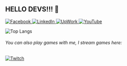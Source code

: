 ## HELLO DEVS!!! 👋

<a href="https://www.facebook.com/stvnsrrn18" target="_blank">
  <img src="https://img.shields.io/badge/Facebook-%231877F2.svg?&style=flat-square&logo=facebook&logoColor=white" alt="Facebook">
</a> 
<a href="https://www.linkedin.com/in/steven-serrano-057206203/" target="_blank">
  <img src="https://img.shields.io/badge/LinkedIn-%230077B5.svg?&style=flat-square&logo=linkedin&logoColor=white" alt="LinkedIn">
</a>
<a href="https://www.upwork.com/freelancers/~01119acecf50c56635" target="_blank">
  <img src="https://img.shields.io/badge/UpWork-6FDA44?style=flat-square&logo=Upwork&logoColor=white" alt="UpWork">
</a>
<a href="https://www.youtube.com/channel/UCWQJkR_WABFqvHgXcPeMt9A" target="_blank">
  <img src="https://img.shields.io/badge/YouTube-%23FF0000.svg?style=flat-square&logo=YouTube&logoColor=white" alt="YouTube">
</a>

![Top Langs](https://github-readme-stats.vercel.app/api/top-langs/?username=serrano1314&layout=compact&langs_count=10&theme=transparent)

<h6>
You can also play games with me, I stream games here:</h6>

<a href="https://www.twitch.tv/chunmaroo" target="_blank">
  <img src="https://img.shields.io/twitch/status/chunmaroo" alt="Twitch">
</a>
